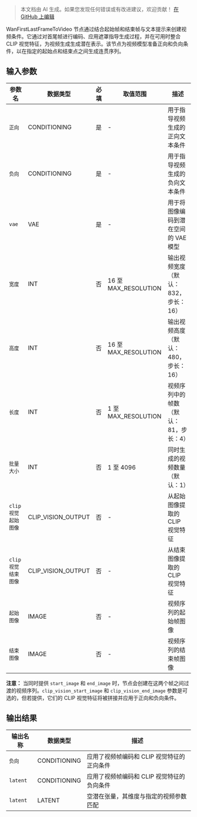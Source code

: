 > 本文档由 AI 生成。如果您发现任何错误或有改进建议，欢迎贡献！ [在 GitHub 上编辑](https://github.com/Comfy-Org/embedded-docs/blob/main/comfyui_embedded_docs/docs/WanFirstLastFrameToVideo/zh.md)

WanFirstLastFrameToVideo 节点通过结合起始帧和结束帧与文本提示来创建视频条件。它通过对首尾帧进行编码、应用遮罩指导生成过程，并在可用时整合 CLIP 视觉特征，为视频生成生成潜在表示。该节点为视频模型准备正向和负向条件，以在指定的起始点和结束点之间生成连贯序列。

## 输入参数

| 参数名 | 数据类型 | 必填 | 取值范围 | 描述 |
|--------|-----------|------|----------|------|
| `正向` | CONDITIONING | 是 | - | 用于指导视频生成的正向文本条件 |
| `负向` | CONDITIONING | 是 | - | 用于指导视频生成的负向文本条件 |
| `vae` | VAE | 是 | - | 用于将图像编码到潜在空间的 VAE 模型 |
| `宽度` | INT | 否 | 16 至 MAX_RESOLUTION | 输出视频宽度（默认：832，步长：16） |
| `高度` | INT | 否 | 16 至 MAX_RESOLUTION | 输出视频高度（默认：480，步长：16） |
| `长度` | INT | 否 | 1 至 MAX_RESOLUTION | 视频序列中的帧数（默认：81，步长：4） |
| `批量大小` | INT | 否 | 1 至 4096 | 同时生成的视频数量（默认：1） |
| `clip 视觉起始图像` | CLIP_VISION_OUTPUT | 否 | - | 从起始图像提取的 CLIP 视觉特征 |
| `clip 视觉结束图像` | CLIP_VISION_OUTPUT | 否 | - | 从结束图像提取的 CLIP 视觉特征 |
| `起始图像` | IMAGE | 否 | - | 视频序列的起始帧图像 |
| `结束图像` | IMAGE | 否 | - | 视频序列的结束帧图像 |

**注意：** 当同时提供 `start_image` 和 `end_image` 时，节点会创建在这两个帧之间过渡的视频序列。`clip_vision_start_image` 和 `clip_vision_end_image` 参数是可选的，但若提供，它们的 CLIP 视觉特征将被拼接并应用于正向和负向条件。

## 输出结果

| 输出名称 | 数据类型 | 描述 |
|----------|-----------|------|
| `负向` | CONDITIONING | 应用了视频帧编码和 CLIP 视觉特征的正向条件 |
| `latent` | CONDITIONING | 应用了视频帧编码和 CLIP 视觉特征的负向条件 |
| `latent` | LATENT | 空潜在张量，其维度与指定的视频参数匹配 |
